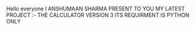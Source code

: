 Hello everyone
I ANSHUMAAN SHARMA PRESENT TO YOU MY LATEST PROJECT
:- THE CALCULATOR VERSION 3
ITS REQUIRMENT IS PYTHON ONLY
